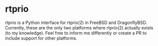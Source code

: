 # rtprio

rtprio is a Python interface for rtprio(2) in FreeBSD and DragonflyBSD. Currently, these are the only two platforms where rtprio(2) actually exists (to my knowledge). Feel free to inform me differently or create a PR to include support for other platforms.
